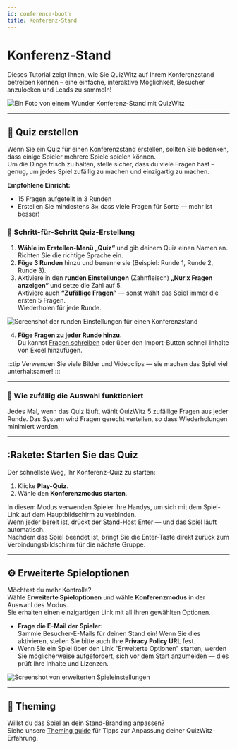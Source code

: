 ```yaml
---
id: conference-booth
title: Konferenz-Stand
---
```


# Konferenz-Stand

Dieses Tutorial zeigt Ihnen, wie Sie QuizWitz auf Ihrem Konferenzstand betreiben können – eine einfache, interaktive Möglichkeit, Besucher anzulocken und Leads zu sammeln!

![Ein Foto von einem Wunder Konferenz-Stand mit QuizWitz](/images/photos/marvel.jpg)

---

## 📝 Quiz erstellen

Wenn Sie ein Quiz für einen Konferenzstand erstellen, sollten Sie bedenken, dass einige Spieler mehrere Spiele spielen können.\
Um die Dinge frisch zu halten, stelle sicher, dass du viele Fragen hast – genug, um jedes Spiel zufällig zu machen und einzigartig zu machen.

**Empfohlene Einricht:**

- 15 Fragen aufgeteilt in 3 Runden
- Erstellen Sie mindestens 3× dass viele Fragen für Sorte — mehr ist besser!

### 🎲 Schritt-für-Schritt Quiz-Erstellung

1. **Wähle im Erstellen-Menü „Quiz“** und gib deinem Quiz einen Namen an. Richten Sie die richtige Sprache ein.
2. **Füge 3 Runden** hinzu und benenne sie (Beispiel: Runde 1, Runde 2, Runde 3).
3. Aktiviere in den **runden Einstellungen** (Zahnfleisch) **„Nur x Fragen anzeigen“** und setze die Zahl auf 5.\
  Aktiviere auch **“Zufällige Fragen”** — sonst wählt das Spiel immer die ersten 5 Fragen.\
  Wiederholen für jede Runde.

![Screenshot der runden Einstellungen für einen Konferenzstand](/images/tutorials/conference/round_settings.png)

4. **Füge Fragen zu jeder Runde hinzu.**\
  Du kannst [Fragen schreiben](../editor/005-writing-questions.md) oder über den Import-Button schnell Inhalte von Excel hinzufügen.

:::tip
Verwenden Sie viele Bilder und Videoclips — sie machen das Spiel viel unterhaltsamer!
:::

---

### 🔀 Wie zufällig die Auswahl funktioniert

Jedes Mal, wenn das Quiz läuft, wählt QuizWitz 5 zufällige Fragen aus jeder Runde. Das System wird Fragen gerecht verteilen, so dass Wiederholungen minimiert werden.

---

## :Rakete: Starten Sie das Quiz

Der schnellste Weg, Ihr Konferenz-Quiz zu starten:

1. Klicke **Play-Quiz**.
2. Wähle den **Konferenzmodus starten**.

In diesem Modus verwenden Spieler ihre Handys, um sich mit dem Spiel-Link auf dem Hauptbildschirm zu verbinden.\
Wenn jeder bereit ist, drückt der Stand-Host Enter — und das Spiel läuft automatisch.\
Nachdem das Spiel beendet ist, bringt Sie die Enter-Taste direkt zurück zum Verbindungsbildschirm für die nächste Gruppe.

---

## ⚙️ Erweiterte Spieloptionen

Möchtest du mehr Kontrolle?\
Wähle **Erweiterte Spieloptionen** und wähle **Konferenzmodus** in der Auswahl des Modus.\
Sie erhalten einen einzigartigen Link mit all Ihren gewählten Optionen.

- **Frage die E-Mail der Spieler:**\
  Sammle Besucher-E-Mails für deinen Stand ein! Wenn Sie dies aktivieren, stellen Sie bitte auch Ihre **Privacy Policy URL** fest.
- Wenn Sie ein Spiel über den Link "Erweiterte Optionen" starten, werden Sie möglicherweise aufgefordert, sich vor dem Start anzumelden — dies prüft Ihre Inhalte und Lizenzen.

![Screenshot von erweiterten Spieleinstellungen](/images/tutorials/conference/advanced_game_settings.png)

---

## 🎨 Theming

Willst du das Spiel an dein Stand-Branding anpassen?\
Siehe unsere [Theming guide](../advanced/011-emerald-theme.md) für Tipps zur Anpassung deiner QuizWitz-Erfahrung.

